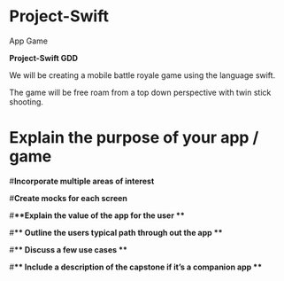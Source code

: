 # Project-Swift
App Game


__**Project-Swift GDD**__

We will be creating a mobile battle royale game using the language swift.

The game will be free roam from a top down perspective with twin stick shooting.

# Explain the purpose of your app / game

#__**Incorporate multiple areas of interest**__

#__**Create mocks for each screen**__

#__**Explain the value of the app for the user **__

#__** Outline the users typical path through out the app **__

#__** Discuss a few use cases **__

#__** Include a description of the capstone if it’s a companion app **__
